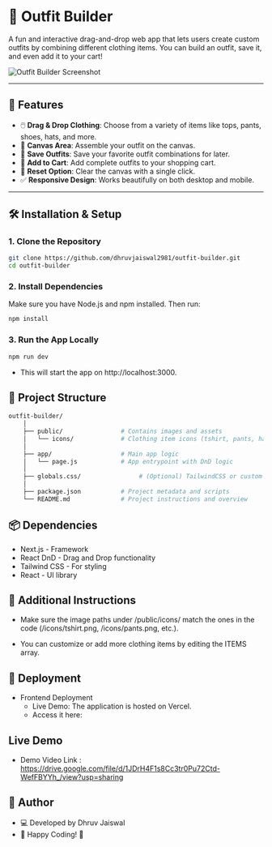 # 👗 Outfit Builder

A fun and interactive drag-and-drop web app that lets users create custom outfits by combining different clothing items. You can build an outfit, save it, and even add it to your cart!

![Outfit Builder Screenshot](public/preview.png)

---

## 🚀 Features

- 🖱️ **Drag & Drop Clothing**: Choose from a variety of items like tops, pants, shoes, hats, and more.
- 🎨 **Canvas Area**: Assemble your outfit on the canvas.
- 💾 **Save Outfits**: Save your favorite outfit combinations for later.
- 🛒 **Add to Cart**: Add complete outfits to your shopping cart.
- 🔄 **Reset Option**: Clear the canvas with a single click.
- ✅ **Responsive Design**: Works beautifully on both desktop and mobile.

---

## 🛠 Installation & Setup

### 1. Clone the Repository

```bash
git clone https://github.com/dhruvjaiswal2981/outfit-builder.git
cd outfit-builder
```

### 2. Install Dependencies
Make sure you have Node.js and npm installed. Then run:

```bash
npm install
```
### 3. Run the App Locally

```bash
npm run dev
```
- This will start the app on http://localhost:3000.

## 📁 Project Structure

```bash
outfit-builder/
    │
    ├── public/                # Contains images and assets
    │   └── icons/             # Clothing item icons (tshirt, pants, hat, etc.)
    │
    ├── app/                   # Main app logic
    │   └── page.js            # App entrypoint with DnD logic
    │
    ├── globals.css/                # (Optional) TailwindCSS or custom styles
    │
    ├── package.json           # Project metadata and scripts
    └── README.md              # Project instructions and overview
```

## 📦 Dependencies

- Next.js - Framework
- React DnD - Drag and Drop functionality
- Tailwind CSS - For styling
- React - UI library

## 📝 Additional Instructions
- Make sure the image paths under /public/icons/ match the ones in the code (/icons/tshirt.png, /icons/pants.png, etc.).

- You can customize or add more clothing items by editing the ITEMS array.

## 🚀 Deployment

- Frontend Deployment
    - Live Demo: The application is hosted on Vercel.
    - Access it here: 

## Live Demo

- Demo Video Link : https://drive.google.com/file/d/1JDrH4F1s8Cc3tr0Pu72Ctd-WefFBYYh_/view?usp=sharing

## 📌 Author
- 💻 Developed by Dhruv Jaiswal
- 🚀 Happy Coding! 🎉
